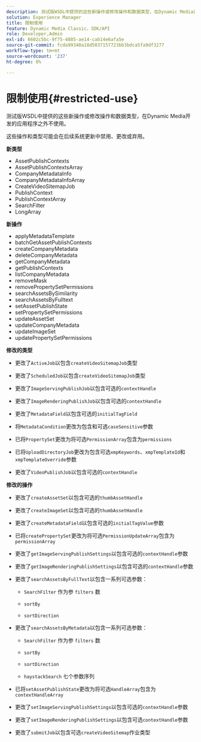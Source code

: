 ```yaml
---
description: 测试版WSDL中提供的这些新操作或修改操作和数据类型，在Dynamic Media开发的应用程序之外不使用。
solution: Experience Manager
title: 限制使用
feature: Dynamic Media Classic，SDK/API
role: Developer,Admin
exl-id: 6602c5bc-9f75-4885-ae14-cab14e6afa5e
source-git-commit: fcda99340a18d5037157723bb3bdca5fa9df3277
workflow-type: tm+mt
source-wordcount: '237'
ht-degree: 0%

---
```


# 限制使用{#restricted-use}

测试版WSDL中提供的这些新操作或修改操作和数据类型，在Dynamic Media开发的应用程序之外不使用。

这些操作和类型可能会在后续系统更新中禁用、更改或弃用。

**新类型**

* AssetPublishContexts
* AssetPublishContextsArray
* CompanyMetadataInfo
* CompanyMetadataInfoArray
* CreateVideoSitemapJob
* PublishContext
* PublishContextArray
* SearchFilter
* LongArray

**新操作**

* applyMetadataTemplate
* batchGetAssetPublishContexts
* createCompanyMetadata
* deleteCompanyMetadata
* getCompanyMetadata
* getPublishContexts
* listCompanyMetadata
* removeMask
* removePropertySetPermissions
* searchAssetsBySimilarity
* searchAssetsByFulltext
* setAssetPublishState
* setPropertySetPermissions
* updateAssetSet
* updateCompanyMetadata
* updateImageSet
* updatePropertySetPermissions

**修改的类型**

* 更改了`ActiveJob`以包含`createVideoSitemapJob`类型

* 更改了`ScheduledJob`以包含`createVideoSitemapJob`类型

* 更改了`ImageServingPublishJob`以包含可选的`contextHandle`

* 更改了`ImageRenderingPublishJob`以包含可选的`contextHandle`

* 更改了`MetadataField`以包含可选的`initialTagField`

* 将`MetadataCondition`更改为包含和可选`caseSensitive`参数

* 已将`PropertySet`更改为将可选`PermissionArray`包含为`permissions`

* 已将`UploadDirectoryJob`更改为包含可选`xmpKeywords`、`xmpTemplateId`和`xmpTemplateOverride`参数

* 更改了`VideoPublishJob`以包含可选的`contextHandle`

**修改的操作**

* 更改了`createAssetSet`以包含可选的`thumbAssetHandle`

* 更改了`createImageSet`以包含可选的`thumbAssetHandle`

* 更改了`createMetadataField`以包含可选的`initialTagValue`参数

* 已将`createPropertySet`更改为将可选`PermissionUpdateArray`包含为`permissionArray`

* 更改了`getImageServingPublishSettings`以包含可选的`contextHandle`参数

* 更改了`getImageRenderingPublishSettings`以包含可选的`contextHandle`参数

* 更改了`searchAssetsByFullText`以包含一系列可选参数：

   * `SearchFilter` 作为参 `filters` 数

   * `sortBy`
   * `sortDirection`

* 更改了`searchAssetsByMetadata`以包含一系列可选参数：

   * `SearchFilter` 作为参 `filters` 数

   * `sortBy`
   * `sortDirection`
   * `haystackSearch` 七个参数序列

* 已将`setAssetPublishState`更改为将可选`HandleArray`包含为`contextHandleArray`

* 更改了`setImageServingPublishSettings`以包含可选的`contextHandle`参数

* 更改了`setImageRenderingPublishSettings`以包含可选`contextHandle`参数

* 更改了`submitJob`以包含可选`createVideoSitemap`作业类型
